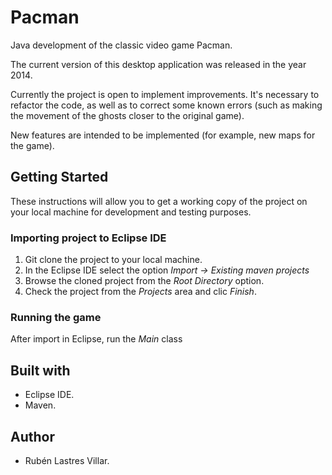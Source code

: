 # Pacman
Java development of the classic video game Pacman.

The current version of this desktop application was released in the year 2014.

Currently the project is open to implement improvements. It's necessary to refactor the code, as well as to correct some known errors (such as making the movement of the ghosts closer to the original game).

New features are intended to be implemented (for example, new maps for the game).

## Getting Started
These instructions will allow you to get a working copy of the project on your local machine for development and testing purposes.

### Importing project to Eclipse IDE
1. Git clone the project to your local machine.
2. In the Eclipse IDE select the option *Import -> Existing maven projects*
3. Browse the cloned project from the *Root Directory* option.
4. Check the project from the *Projects* area and clic *Finish*.

### Running the game
After import in Eclipse, run the *Main* class

## Built with
* Eclipse IDE.
* Maven.

## Author
* Rubén Lastres Villar.
